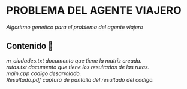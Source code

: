 # PROBLEMA DEL AGENTE VIAJERO

_Algoritmo genetico para el problema del agente viajero_

## Contenido 🚀

_m_ciudades.txt documento que tiene la matriz creada._<br/>
_rutas.txt documento que tiene los resultados de las rutas._<br/>
_main.cpp codigo desarrolado._<br/>
_Resultado.pdf captura de pantalla del resultado del codigo._<br/>
